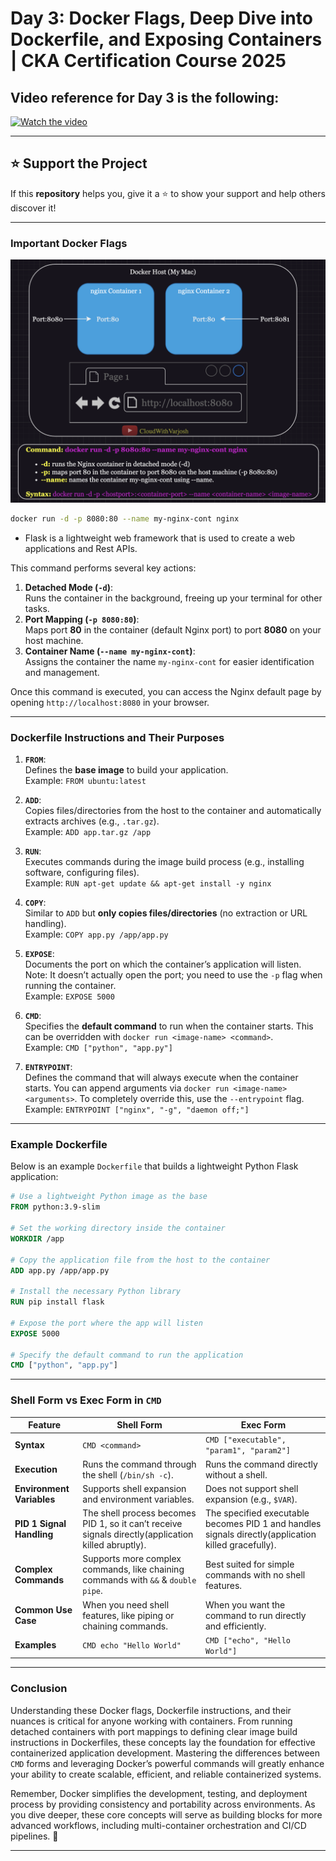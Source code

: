 # Day 3: Docker Flags, Deep Dive into Dockerfile, and Exposing Containers | CKA Certification Course 2025

## Video reference for Day 3 is the following:

[![Watch the video](https://img.youtube.com/vi/MQ8fYqZwiQs/maxresdefault.jpg)](https://youtu.be/MQ8fYqZwiQs)

---
## ⭐ Support the Project  
If this **repository** helps you, give it a ⭐ to show your support and help others discover it! 

---

### **Important Docker Flags**

![Docker Flags Overview](/1-CKA-Certification-Course-2025/images/3a.png)

```bash
docker run -d -p 8080:80 --name my-nginx-cont nginx
```
- Flask is a lightweight web framework that is used to create a web applications and Rest APIs.

This command performs several key actions:
1. **Detached Mode (`-d`)**:  
   Runs the container in the background, freeing up your terminal for other tasks.  
2. **Port Mapping (`-p 8080:80`)**:  
   Maps port **80** in the container (default Nginx port) to port **8080** on your host machine.  
3. **Container Name (`--name my-nginx-cont`)**:  
   Assigns the container the name `my-nginx-cont` for easier identification and management.  

Once this command is executed, you can access the Nginx default page by opening `http://localhost:8080` in your browser.

---

### **Dockerfile Instructions and Their Purposes**

1. **`FROM`**:  
   Defines the **base image** to build your application.  
   Example: `FROM ubuntu:latest`

2. **`ADD`**:  
   Copies files/directories from the host to the container and automatically extracts archives (e.g., `.tar.gz`).  
   Example: `ADD app.tar.gz /app`

3. **`RUN`**:  
   Executes commands during the image build process (e.g., installing software, configuring files).  
   Example: `RUN apt-get update && apt-get install -y nginx`

4. **`COPY`**:  
   Similar to `ADD` but **only copies files/directories** (no extraction or URL handling).  
   Example: `COPY app.py /app/app.py`

5. **`EXPOSE`**:  
   Documents the port on which the container’s application will listen. Note: It doesn’t actually open the port; you need to use the `-p` flag when running the container.  
   Example: `EXPOSE 5000`

6. **`CMD`**:  
   Specifies the **default command** to run when the container starts. This can be overridden with `docker run <image-name> <command>`.  
   Example: `CMD ["python", "app.py"]`

7. **`ENTRYPOINT`**:  
   Defines the command that will always execute when the container starts. You can append arguments via `docker run <image-name> <arguments>`. To completely override this, use the `--entrypoint` flag.  
   Example: `ENTRYPOINT ["nginx", "-g", "daemon off;"]`

---

### **Example Dockerfile**

Below is an example `Dockerfile` that builds a lightweight Python Flask application:

```dockerfile
# Use a lightweight Python image as the base
FROM python:3.9-slim  

# Set the working directory inside the container
WORKDIR /app  

# Copy the application file from the host to the container
ADD app.py /app/app.py  

# Install the necessary Python library
RUN pip install flask  

# Expose the port where the app will listen
EXPOSE 5000  

# Specify the default command to run the application
CMD ["python", "app.py"]
```

---

### **Shell Form vs Exec Form in `CMD`**

| **Feature**              | **Shell Form**                                      | **Exec Form**                                      |
|--------------------------|-----------------------------------------------------|----------------------------------------------------|
| **Syntax**               | `CMD <command>`                                     | `CMD ["executable", "param1", "param2"]`           |
| **Execution**            | Runs the command through the shell (`/bin/sh -c`).  | Runs the command directly without a shell.         |
| **Environment Variables**| Supports shell expansion and environment variables. | Does not support shell expansion (e.g., `$VAR`).    |
| **PID 1 Signal Handling**| The shell process becomes PID 1, so it can’t receive signals directly(application killed abruptly). | The specified executable becomes PID 1 and handles signals directly(application killed gracefully). |
| **Complex Commands**     | Supports more complex commands, like chaining commands with `&&` & `double pipe`. | Best suited for simple commands with no shell features. |
| **Common Use Case**      | When you need shell features, like piping or chaining commands. | When you want the command to run directly and efficiently. |
| **Examples**             | `CMD echo "Hello World"`                           | `CMD ["echo", "Hello World"]`                      |

---
### **Conclusion**

Understanding these Docker flags, Dockerfile instructions, and their nuances is critical for anyone working with containers. From running detached containers with port mappings to defining clear image build instructions in Dockerfiles, these concepts lay the foundation for effective containerized application development. Mastering the differences between `CMD` forms and leveraging Docker’s powerful commands will greatly enhance your ability to create scalable, efficient, and reliable containerized systems.  

Remember, Docker simplifies the development, testing, and deployment process by providing consistency and portability across environments. As you dive deeper, these core concepts will serve as building blocks for more advanced workflows, including multi-container orchestration and CI/CD pipelines. 🚀

---
